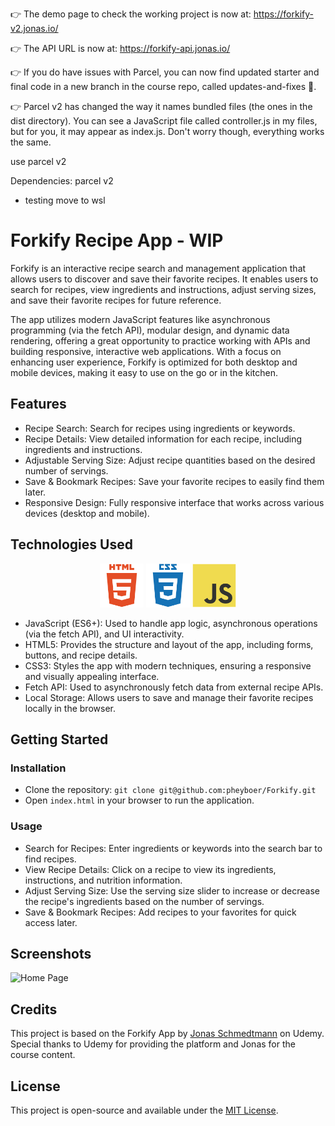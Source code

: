👉 The demo page to check the working project is now at: https://forkify-v2.jonas.io/

👉 The API URL is now at: https://forkify-api.jonas.io/

👉 If you do have issues with Parcel, you can now find updated starter and final code in a new branch in the course repo, called updates-and-fixes 🐛.

👉 Parcel v2 has changed the way it names bundled files (the ones in the dist directory). You can see a JavaScript file called controller.js in my files, but for you, it may appear as index.js. Don't worry though, everything works the same.

use parcel v2

Dependencies: parcel v2
- testing move to wsl

# Forkify Recipe App - WIP

Forkify is an interactive recipe search and management application that allows users to discover and save their favorite recipes. It enables users to search for recipes, view ingredients and instructions, adjust serving sizes, and save their favorite recipes for future reference.

The app utilizes modern JavaScript features like asynchronous programming (via the fetch API), modular design, and dynamic data rendering, offering a great opportunity to practice working with APIs and building responsive, interactive web applications. With a focus on enhancing user experience, Forkify is optimized for both desktop and mobile devices, making it easy to use on the go or in the kitchen.

## Features
- Recipe Search: Search for recipes using ingredients or keywords.
- Recipe Details: View detailed information for each recipe, including ingredients and instructions.
- Adjustable Serving Size: Adjust recipe quantities based on the desired number of servings.
- Save & Bookmark Recipes: Save your favorite recipes to easily find them later.
- Responsive Design: Fully responsive interface that works across various devices (desktop and mobile).

## Technologies Used
<p align="center">
<img src="https://github.com/devicons/devicon/blob/master/icons/html5/html5-plain-wordmark.svg" alt="html5"  width="70" height="70"/>
<img src="https://github.com/devicons/devicon/blob/master/icons/css3/css3-plain-wordmark.svg" alt="css3" width="70" height="70"/>
<img src="https://github.com/devicons/devicon/blob/master/icons/javascript/javascript-original.svg" alt="javascript" width="70" height="70"/>
</p>

- JavaScript (ES6+): Used to handle app logic, asynchronous operations (via the fetch API), and UI interactivity.
- HTML5: Provides the structure and layout of the app, including forms, buttons, and recipe details.
- CSS3: Styles the app with modern techniques, ensuring a responsive and visually appealing interface.
- Fetch API: Used to asynchronously fetch data from external recipe APIs.
- Local Storage: Allows users to save and manage their favorite recipes locally in the browser.

## Getting Started

### Installation
- Clone the repository: ```git clone git@github.com:pheyboer/Forkify.git```
- Open ```index.html``` in your browser to run the application.

### Usage
- Search for Recipes: Enter ingredients or keywords into the search bar to find recipes.
- View Recipe Details: Click on a recipe to view its ingredients, instructions, and nutrition information.
- Adjust Serving Size: Use the serving size slider to increase or decrease the recipe's ingredients based on the number of servings.
- Save & Bookmark Recipes: Add recipes to your favorites for quick access later.

## Screenshots

![Home Page]()

## Credits
This project is based on the Forkify App by [Jonas Schmedtmann](https://www.udemy.com/course/the-complete-javascript-course/) on Udemy. Special thanks to Udemy for providing the platform and Jonas for the course content.

## License
This project is open-source and available under the [MIT License](https://opensource.org/licenses/MIT).